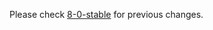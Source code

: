 
Please check [8-0-stable](https://github.com/rails/rails/blob/8-0-stable/activesupport/CHANGELOG.md) for previous changes.
